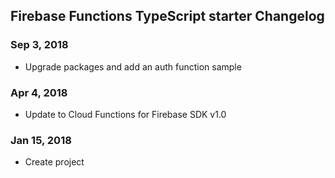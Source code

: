 ## Firebase Functions TypeScript starter Changelog

<a name="Sep 3, 2018"></a>
### Sep 3, 2018
* Upgrade packages and add an auth function sample

<a name="Apr 4, 2018"></a>
### Apr 4, 2018
* Update to Cloud Functions for Firebase SDK v1.0

<a name="Jan 15, 2018"></a>
### Jan 15, 2018
* Create project